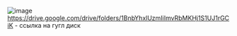 ![image](https://user-images.githubusercontent.com/97594420/199436615-2120d24c-2e2b-4ff7-9c3e-3659c9d09a94.png)
https://drive.google.com/drive/folders/1BnbYhxlUzmIiImvRbMKHj1S1UJ1rGCiK - ссылка на гугл диск
